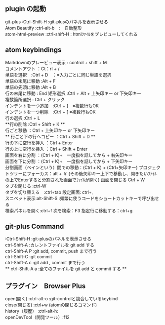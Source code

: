 ## plugin の起動
git-plus      :Ctrl-Shift-H  :git-plusのパネルを表示させる  
Atom Beautify         :ctrl-alt-b　:　自動整形  
atom-html-preview     :ctrl-shift-H : htmlﾌｧｲﾙをプレビューしてくれる  

##  atom keybindings
Markdownのプレービュー表示 : control + shift + M  
コメントアウト	：Ct：rl + /  
単語を選択　:Ctrl + D　：※入力ごとに同じ単語を選択  
単語の末尾に移動  :Alt + F  
単語の先頭に移動  :Alt + B  
行の末尾に移動	  : End
矩形選択        :Ctrl + Alt + 上矢印キー or 下矢印キー  
複数箇所選択    :	Ctrl + クリック  
インデントを一つ追加　:Ctrl + ]　※複数行もOK  
インデントを一つ削除　:Ctrl + [	※複数行もOK  
行の選択	:Ctrl + L  
**行の削除	:Ctrl + Shift + K **  
行ごと移動	：Ctrl + 上矢印キー or 下矢印キー  
** 行ごと下の行へコピー	：Ctrl + Shift + D **  
行の下に空行を挿入	：Ctrl + Enter  
行の上に空行を挿入	：Ctrl + Shift + Enter  
画面を右に分割	：(Ctrl + K)+　一度指を話してから + 右矢印キー  
画面を下に分割	：(Ctrl + K)+　一度指を話してから + 下矢印キー  
分割画面（ペインという）間での移動：(Ctrl + K) + (Ctrl+矢印キー)
プロジェクトツリーにフォーカス：alt + ￥ (その後矢印キー上下で移動し、開きたいﾌｧｲﾙの上でEnterすると分割された画面でﾌｧｲﾙが開く)
画面を閉じる	Ctrl + W  
タブを閉じる  :ctrl-W  
タブを切り替える　:ctrl+tab
設定画面: ctrl+,  
スニペット表示:alt-Shift-S :頻繁に使うコードをショートカットキーで呼び出せる  
検索パネルを開く:ctrl+f
次を検索：F3
指定行に移動する：ctrl+g



## git-plus Command
 :Ctrl-Shift-H  :git-plusのパネルを表示させる  
ctrl-Shift-A	 :カレントファイルを git add する  
ctrl-Shift-A P	:git add, commit, push まで行う  
ctrl-Shift-C	   :git commit  
ctrl-Shift-A c	:git add , commit まで行う  
** ctrl-Shift-A a	:全てのファイルを git add と commit する **  

## プラグイン　Browser Plus
open(開く)     :ctrl-alt-o	:git-controlと競合しているkeybind  
close(閉じる)  :ctrl+w (atomの閉じるコマンド)  
history（履歴） :ctrl-alt-h:  
openDevTool（開発ツール）:f12  
